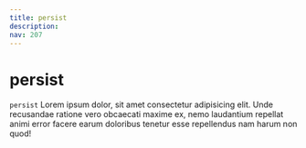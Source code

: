 ```yaml
---
title: persist
description:
nav: 207
---
```


# persist

`persist` Lorem ipsum dolor, sit amet consectetur adipisicing elit. Unde recusandae ratione vero
obcaecati maxime ex, nemo laudantium repellat animi error facere earum doloribus tenetur esse
repellendus nam harum non quod!
